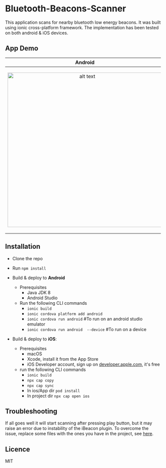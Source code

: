 # Bluetooth-Beacons-Scanner
This application scans for nearby bluetooth low energy beacons. It was built using ionic cross-platform framework.  The implementation has been tested on both android & iOS devices.

## App Demo

Android            |  iOS
:-------------------------:|:-------------------------:
|<p align="center"><img src="https://i.imgur.com/nBDRyxf.gif" height="500" alt="alt text" title="demo"></p> |  <p align="center"><img src="https://i.imgur.com/VJXU0xD.gif" height="500" alt="alt text" title="demo"></p>

## Installation
- Clone the repo
- Run `npm install`
- Build & deploy to <b>Android</b>
  - Prerequisites
      - Java JDK 8
      - Android Studio
  - Run the following CLI commands
    - `ionic build`
    - `ionic cordova platform add android`
    - `ionic cordova run android` #To run on an android studio emulator
    - `ionic cordova run android  --device` #To run on a device

- Build & deploy to <b>iOS</b>:
  - Prerequisites
    - macOS
    - Xcode, install it from the App Store
    - iOS Developer account, sign up on [developer.apple.com](https://developer.apple.com/), it's free
  - run the following CLI commands
    - `ionic build`
    - `npx cap copy`
    - `npx cap sync`
    - In ios/App dir `pod install`
    - In project dir `npx cap open ios`

## Troubleshooting
If all goes well it will start scanning after pressing play button, but it may raise an error due to instability of the iBeacon plugin. To overcome the issue, replace some files with the ones you have in the project, see [here](https://github.com/IT-Dan/Ionic4ibeacon/).

## Licence
MIT
